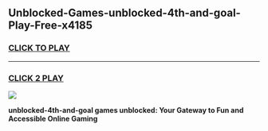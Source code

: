 
## Unblocked-Games-unblocked-4th-and-goal-Play-Free-x4185
<h3>
<a href="https://premium76.site?title=unblocked-4th-and-goal&ref=23A">CLICK TO PLAY</a></h3>
<hr>

<h3>
<a href="https://premium76.site?title=unblocked-4th-and-goal&ref=23A">CLICK 2 PLAY</a>
  
</h3>

<a href="https://premium76.site?title=unblocked-4th-and-goal&ref=23A"><img src="https://clearcache.store/games.png"></a>


**unblocked-4th-and-goal games unblocked: Your Gateway to Fun and Accessible Online Gaming**
